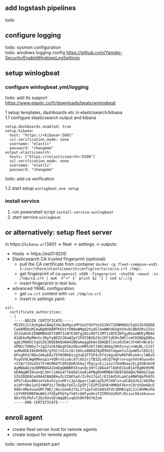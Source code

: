 ## add logstash pipelines
todo
## configure logging
todo: sysmon configuration  
todo: windows logging config https://github.com/Yamato-Security/EnableWindowsLogSettings
## setup winlogbeat
### configure winlogbeat.yml/logging
todo: add tls support  
https://www.elastic.co/fr/downloads/beats/winlogbeat  

1 setup templates, dashboards etc in elastcisearch/kibana  
1.1 configure elasticsearch output and kibana
```
setup.dashboards.enabled: true
setup.kibana:
  host: "https://<kibana>:5601"
  ssl.verification_mode: none
  username: "elastic"
  password: "changeme"
output.elasticsearch:
  hosts: ["https://<elasticsearch>:9200"]
  ssl.verification_mode: none
  username: "elastic"
  password: "changeme"
```  
todo: add ca verification  

1.2 start setup ```winlogbeat.exe setup```   
<!-- 1.3 disable elasticsearch output 
```
# output.elasticsearch:
#  hosts: ["http://<elasticsearch>:9200"]
```
2 enable and configure logstash output in winlogbeat.yml
```
output.logstash:
  hosts: ["<logstash>:5044"]
``` -->
### install service
1. run powershell script ```install-service-winlogbeat```
2. start service ```winlogbeat```
## or alternatively: setup fleet server
in https://`kibana-url`5601 -> fleet -> settings -> outputs:
- Hosts -> https://es01:9200  
- Elasticsearch CA trusted fingerprint (optional):
  - pull the CA certificate from container `docker cp fleet-compose-es01-1:/usr/share/elasticsearch/config/certs/ca/ca.crt /tmp/.`  
  - get fingerprint of ca `openssl x509 -fingerprint -sha256 -noout -in /tmp/ca.crt | awk -F"=" {' print $2 '} | sed s/://g`  
  - insert fingerprint in text box.  
- advanced YAML configuration:  
  - get `ca.crt` content with `cat /tmp/ca.crt`  
  - insert in settings yaml:  
```
ssl:
  certificate_authorities:
  - |
    -----BEGIN CERTIFICATE-----
    MIIDSjCCAjKgAwIBAgIVALBoRgizMYUxU7XUYVxGS2KV72ENMA0GCSqGSIb3DQEB
    CwUAMDQxMjAwBgNVBAMTKUVsYXN0aWMgQ2VydGlmaWNhdGUgVG9vbCBBdXRvZ2Vu
    ZXJhdGVkIENBMB4XDTI0MTIxNTE3NTgyN1oXDTI3MTIxNTE3NTgyN1owNDEyMDAG
    A1UEAxMpRWxhc3RpYyBDZXJ0aWZpY2F0ZSBUb29sIEF1dG9nZW5lcmF0ZWQgQ0Ew
    ggEiMA0GCSqGSIb3DQEBAQUAA4IBDwAwggEKAoIBAQDIlUza635AtJF4AFnWcA3/
    ePDUiTONGy7+JgZ2sUk5BpgPZmzObuxHRh2DfJ4NjA0AqJOHZvvyLnsWyBL/IJGf
    auMw0DkI8e8H9X6/gYGCrn5Jvi6r16Gca8NGOZ8pR9k0lOqwm7uJ2pmW5vlD813j
    6PxqRVd/NOo2m6yKAsTbfW3RK0izq3uK2FTSP4/Df4j6gsQYwRKFHhzU4cclW8zG
    PuyDV0LWgKMmoup1+VQRrnSio6cd7cm52rjTB3ZLn8cQ79qFru+sgxhVU4Guav6n
    +ItW/Y3UvZO1TF+WCM6kTCER2QURJhkwj7DqjycEjjaJzJTbkMmawjELg93BJmtN
    AgMBAAGjUzBRMB0GA1UdDgQWBBR3XnanQc3H+l2A6a4flKQhECGoBjAfBgNVHSME
    GDAWgBR3XnanQc3H+l2A6a4flKQhECGoBjAPBgNVHRMBAf8EBTADAQH/MA0GCSqG
    SIb3DQEBCwUAA4IBAQBkw3LVI8K5aX/ZvVe17qiC/E1SAd5XLpmCyABW58pPb9Ih
    kPh7sEwv8NoieYobvGzyiuHF+i3plApq+i1qKcqZb2PJ49lu+udCAGdJ6Z/m0ZRw
    ejUPrQNs2yhZ+WOP3z/7bUByfpGlcZp5PjlG2PSIdh8+OMKbFXkn+C8rUVQo6QcE
    9mD+4Mw3uueGMlfWE/jNscGomA1TXL1fiqvFxR348SXFdt38MB1qZiJJi9hMKxPm
    LGYVRPUM8FWuW6SJfXEpPhbYpfVAfcQ6Fyw9niFZIM5hUiRXF/Dsiwi9Oz44uxvu
    9DxfOLPbFvlIQcRXvGEcWqQ0jvq02h0HTBSYKZxH
    -----END CERTIFICATE-----
```
## enroll agent
- create fleet server host for remote agents
- create output for remote agents  



todo: remove logstash part